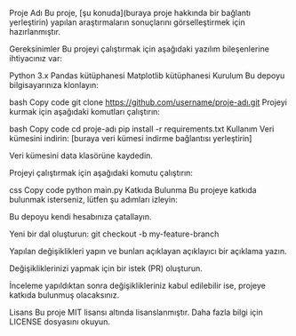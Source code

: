 Proje Adı
Bu proje, [şu konuda](buraya proje hakkında bir bağlantı yerleştirin) yapılan araştırmaların sonuçlarını görselleştirmek için hazırlanmıştır.

Gereksinimler
Bu projeyi çalıştırmak için aşağıdaki yazılım bileşenlerine ihtiyacınız var:

Python 3.x
Pandas kütüphanesi
Matplotlib kütüphanesi
Kurulum
Bu depoyu bilgisayarınıza klonlayın:

bash
Copy code
git clone https://github.com/username/proje-adı.git
Projeyi kurmak için aşağıdaki komutları çalıştırın:

bash
Copy code
cd proje-adı
pip install -r requirements.txt
Kullanım
Veri kümesini indirin: [buraya veri kümesi indirme bağlantısı yerleştirin]

Veri kümesini data klasörüne kaydedin.

Projeyi çalıştırmak için aşağıdaki komutu çalıştırın:

css
Copy code
python main.py
Katkıda Bulunma
Bu projeye katkıda bulunmak isterseniz, lütfen şu adımları izleyin:

Bu depoyu kendi hesabınıza çatallayın.

Yeni bir dal oluşturun: git checkout -b my-feature-branch

Yapılan değişiklikleri yapın ve bunları açıklayan açıklayıcı bir açıklama yazın.

Değişikliklerinizi yapmak için bir istek (PR) oluşturun.

İnceleme yapıldıktan sonra değişiklikleriniz kabul edilebilir ise, projeye katkıda bulunmuş olacaksınız.

Lisans
Bu proje MIT lisansı altında lisanslanmıştır. Daha fazla bilgi için LICENSE dosyasını okuyun.
